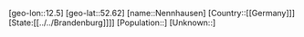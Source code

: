 ﻿---
location: [52.62,12.5]
type: City
tags:
- geo/City


SpocWebEntityId: 32775
isDeleted: false
confidential: public

---
[geo-lon::12.5]
[geo-lat::52.62]
[name::Nennhausen]
[Country::[[Germany]]]
[State:[[../../Brandenburg]]]]
[Population::]
[Unknown::]

